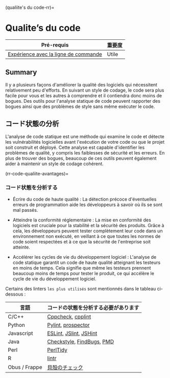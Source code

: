 (qualiite's du code-rr)=
# Qualite’s du code

| Pré-requis                                                                                        | 重要度   |
| -------------------------------------------------------------------------------------------------- | ----- |
| [Expérience avec la ligne de commande](https://programminghistorian.org/en/lessons/intro-to-bash) | Utile |

## Summary

Il y a plusieurs façons d'améliorer la qualité des logiciels qui nécessitent relativement peu d'efforts. En suivant un style de codage, le code sera plus facile pour vous et les autres à comprendre et il contiendra donc moins de bogues. Des outils pour l'analyse statique de code peuvent rapporter des bogues ainsi que des problèmes de style sans même exécuter le code.

## コード状態の分析

L'analyse de code statique est une méthode qui examine le code et détecte les vulnérabilités logicielles avant l'exécution de votre code ou que le projet soit construit et déployé. Cette analyse est capable d'identifier les problèmes de qualité, y compris les faiblesses de sécurité et les erreurs. En plus de trouver des bogues, beaucoup de ces outils peuvent également aider à maintenir un style de codage cohérent.

(rr-code-qualiite-avantages)=
### コード状態を分析する

- Écrire du code de haute qualité : La détection précoce d'éventuelles erreurs de programmation aide les développeurs à savoir où ils se sont mal passés.

- Atteindre la conformité réglementaire : La mise en conformité des logiciels est cruciale pour la stabilité et la sécurité des produits. Grâce à cela, les développeurs peuvent tester complètement leur code dans un environnement non exécuté, en veillant à ce que toutes les normes de code soient respectées et à ce que la sécurité de l'entreprise soit atteinte.

- Accélérer les cycles de vie du développement logiciel : L'analyse de code statique garantit un code de haute qualité atteignant les testeurs en moins de temps. Cela signifie que même les testeurs prennent beaucoup moins de temps pour tester le produit, ce qui accélère le cycle de vie du développement logiciel.

Certains des linters `les plus utilisés` sont mentionnés dans le tableau ci-dessous :

| 言語            | コードの状態を分析する必要があります                                                                                                           |
| ------------- | ---------------------------------------------------------------------------------------------------------------------------- |
| C/C++         | [Cppcheck](http://cppcheck.sourceforge.net/), [cpplint](https://github.com/cpplintcpplint)                                   |
| Python        | [Pylint](https://pypi.org/project/pylint/), [prospector](https://prospector.readthedocs.io)                                  |
| Javascript    | [ESLint](https://eslint.org/), [JSlint](https://jslint.com/), [JSHint](https://jshint.com/)                                  |
| Java          | [Checkstyle](https://checkstyle.sourceforge.io/), [FindBugs](http://findbugs.sourceforge.net), [PMD](https://pmd.github.io/) |
| Perl          | [PerlTidy](https://metacpan.org/pod/perltidy)                                                                                |
| R             | [lintr](https://github.com/jimhester/lintr)                                                                                  |
| Obus / Frappe | [貝殻のチェック](https://www.shellcheck.net)                                                                                        |
